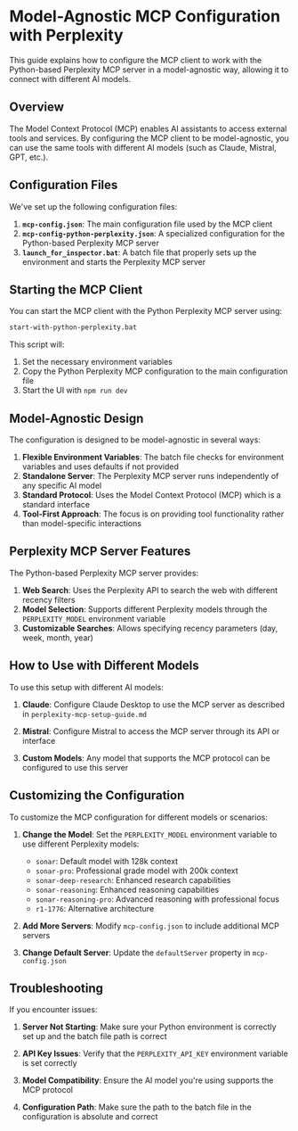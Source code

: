 # Model-Agnostic MCP Configuration with Perplexity

This guide explains how to configure the MCP client to work with the Python-based Perplexity MCP server in a model-agnostic way, allowing it to connect with different AI models.

## Overview

The Model Context Protocol (MCP) enables AI assistants to access external tools and services. By configuring the MCP client to be model-agnostic, you can use the same tools with different AI models (such as Claude, Mistral, GPT, etc.).

## Configuration Files

We've set up the following configuration files:

1. **`mcp-config.json`**: The main configuration file used by the MCP client
2. **`mcp-config-python-perplexity.json`**: A specialized configuration for the Python-based Perplexity MCP server
3. **`launch_for_inspector.bat`**: A batch file that properly sets up the environment and starts the Perplexity MCP server

## Starting the MCP Client

You can start the MCP client with the Python Perplexity MCP server using:

```bash
start-with-python-perplexity.bat
```

This script will:
1. Set the necessary environment variables
2. Copy the Python Perplexity MCP configuration to the main configuration file
3. Start the UI with `npm run dev`

## Model-Agnostic Design

The configuration is designed to be model-agnostic in several ways:

1. **Flexible Environment Variables**: The batch file checks for environment variables and uses defaults if not provided
2. **Standalone Server**: The Perplexity MCP server runs independently of any specific AI model
3. **Standard Protocol**: Uses the Model Context Protocol (MCP) which is a standard interface
4. **Tool-First Approach**: The focus is on providing tool functionality rather than model-specific interactions

## Perplexity MCP Server Features

The Python-based Perplexity MCP server provides:

1. **Web Search**: Uses the Perplexity API to search the web with different recency filters
2. **Model Selection**: Supports different Perplexity models through the `PERPLEXITY_MODEL` environment variable
3. **Customizable Searches**: Allows specifying recency parameters (day, week, month, year)

## How to Use with Different Models

To use this setup with different AI models:

1. **Claude**: Configure Claude Desktop to use the MCP server as described in `perplexity-mcp-setup-guide.md`

2. **Mistral**: Configure Mistral to access the MCP server through its API or interface

3. **Custom Models**: Any model that supports the MCP protocol can be configured to use this server

## Customizing the Configuration

To customize the MCP configuration for different models or scenarios:

1. **Change the Model**: Set the `PERPLEXITY_MODEL` environment variable to use different Perplexity models:
   - `sonar`: Default model with 128k context
   - `sonar-pro`: Professional grade model with 200k context
   - `sonar-deep-research`: Enhanced research capabilities
   - `sonar-reasoning`: Enhanced reasoning capabilities
   - `sonar-reasoning-pro`: Advanced reasoning with professional focus
   - `r1-1776`: Alternative architecture

2. **Add More Servers**: Modify `mcp-config.json` to include additional MCP servers

3. **Change Default Server**: Update the `defaultServer` property in `mcp-config.json`

## Troubleshooting

If you encounter issues:

1. **Server Not Starting**: Make sure your Python environment is correctly set up and the batch file path is correct

2. **API Key Issues**: Verify that the `PERPLEXITY_API_KEY` environment variable is set correctly

3. **Model Compatibility**: Ensure the AI model you're using supports the MCP protocol

4. **Configuration Path**: Make sure the path to the batch file in the configuration is absolute and correct
